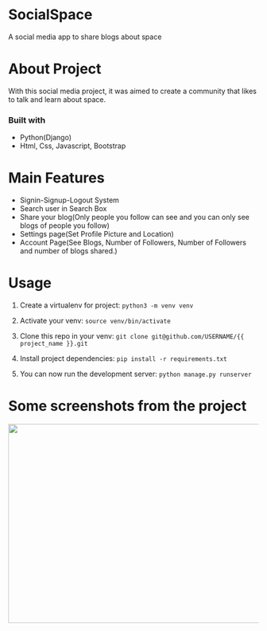 # SocialSpace
A social media app to share blogs about space

# About Project
With this social media project, it was aimed to create a community that likes to talk and learn about space.

### Built with
* Python(Django)
* Html, Css, Javascript, Bootstrap

# Main Features
* Signin-Signup-Logout System
* Search user in Search Box
* Share your blog(Only people you follow can see and you can only see blogs of people you follow)
* Settings page(Set Profile Picture and Location)
* Account Page(See Blogs, Number of Followers, Number of Followers and number of blogs shared.)

# Usage
1) Create a virtualenv for project:
```python3 -m venv venv```

2) Activate your venv:
```source venv/bin/activate```

3) Clone this repo in your venv:
```git clone git@github.com/USERNAME/{{ project_name }}.git```

4) Install project dependencies:
```pip install -r requirements.txt```

5) You can now run the development server:
```python manage.py runserver```

# Some screenshots from the project
<img src="projectimg/signin.png" width=800 height=400>
